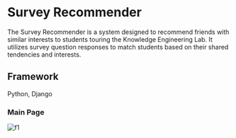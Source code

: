 # Survey Recommender
The Survey Recommender is a system designed to recommend friends with similar interests to students touring the Knowledge Engineering Lab. It utilizes survey question responses to match students based on their shared tendencies and interests.

## Framework
Python, Django

### Main Page
![f1](https://github.com/hoon0303/Survey-Recommender/assets/53135286/5d3ea39e-2abb-4398-bc4a-d2d8b1e37b16)
